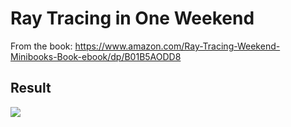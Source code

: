 # Ray Tracing in One Weekend
From the book: https://www.amazon.com/Ray-Tracing-Weekend-Minibooks-Book-ebook/dp/B01B5AODD8
## Result
![](http://i.imgur.com/0sJpRJX.png)
